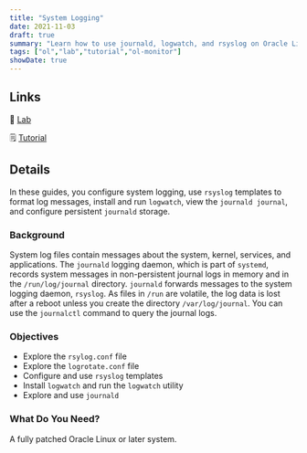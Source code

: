 ```yaml
---
title: "System Logging"
date: 2021-11-03
draft: true
summary: "Learn how to use journald, logwatch, and rsyslog on Oracle Linux."
tags: ["ol","lab","tutorial","ol-monitor"]
showDate: true
---
```


## Links

:crescent_moon: [Lab](https://luna.oracle.com/lab/3f0906f5-a80e-418b-a8b4-48c60103c55c)

:spiral_notepad: [Tutorial](https://docs.oracle.com/en/learn/system_logging_linux8)

## Details

In these guides, you configure system logging, use `rsyslog` templates to format log messages, install and run `logwatch`, view the `journald journal`, and configure persistent `journald` storage.

### Background

System log files contain messages about the system, kernel, services, and applications. The `journald` logging daemon, which is part of `systemd`, records system messages in non-persistent journal logs in memory and in the `/run/log/journal` directory. `journald` forwards messages to the system logging daemon, `rsyslog`. As files in `/run` are volatile, the log data is lost after a reboot unless you create the directory `/var/log/journal`. You can use the `journalctl` command to query the journal logs.


### Objectives

- Explore the `rsylog.conf` file
- Explore the `logrotate.conf` file
- Configure and use `rsyslog` templates
- Install `logwatch` and run the `logwatch` utility
- Explore and use `journald`

### What Do You Need?

A fully patched Oracle Linux or later system.

